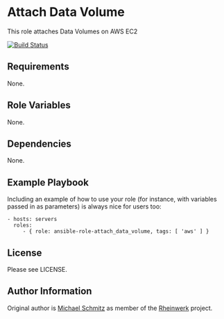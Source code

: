 Attach Data Volume
=========

This role attaches Data Volumes on AWS EC2

[![Build Status](https://github.com/Rheinwerk/ansible-role-attach_data_volume/actions/workflows/ci.yml/badge.svg)](https://github.com/Rheinwerk/ansible-role-attach_data_volume/actions/workflows/ci.yml)

Requirements
------------

None.

Role Variables
--------------

None.

Dependencies
-----------

None.

Example Playbook
----------------

Including an example of how to use your role (for instance, with variables passed in as parameters) is always nice for users too:

    - hosts: servers
      roles:
         - { role: ansible-role-attach_data_volume, tags: [ 'aws' ] }

License
-------

Please see LICENSE.

Author Information
------------------

Original author is [Michael Schmitz](https://github.com/eifelmicha) as member of the [Rheinwerk](https://github.com/Rheinwerk) project.
